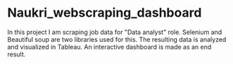 # Naukri_webscraping_dashboard
In this project I am scraping job data for "Data analyst" role. Selenium and Beautiful soup are two libraries used for this. The resulting data is analyzed and visualized in Tableau. An interactive dashboard is made as an end result.
